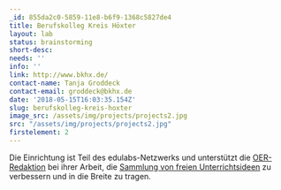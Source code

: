 ```yaml
---
_id: 855da2c0-5859-11e8-b6f9-1368c5827de4
title: Berufskolleg Kreis Höxter
layout: lab
status: brainstorming
short-desc:
needs: ''
info: ''
link: http://www.bkhx.de/
contact-name: Tanja Groddeck
contact-email: groddeck@bkhx.de
date: '2018-05-15T16:03:35.154Z'
slug: berufskolleg-kreis-hoxter
image_src: /assets/img/projects/projects2.jpg
src: "/assets/img/projects/projects2.jpg"
firstelement: 2
---
```


Die Einrichtung ist Teil des edulabs-Netzwerks und unterstützt die [OER-Redaktion](https://edulabs.de/oer/about) bei ihrer Arbeit, die [Sammlung von freien Unterrichtsideen](https://edulabs.de/oer/) zu verbessern und in die Breite zu tragen.
